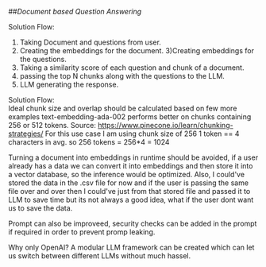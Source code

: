 ##*Document based Question Answering*

Solution Flow:
1) Taking Document and questions from user. 
2) Creating the embeddings for the document. 
3)Creating embeddings for the questions. 
4) Taking a similarity score of each question and chunk of a document. 
5) passing the top N chunks along with the questions to the LLM. 
6) LLM generating the response.


Solution Flow:</br>
Ideal chunk size and overlap should be calculated based on few more examples text-embedding-ada-002 performs better on chunks containing 256 or 512 tokens. Source: https://www.pinecone.io/learn/chunking-strategies/
For this use case I am using chunk size of 256
1 token == 4 characters in avg. so 256 tokens = 256*4 = 1024

Turning a document into embeddings in runtime should be avoided, if a user already has a data we can convert it into embeddings and then store it into a vector database, so the inference would be optimized.
Also, I could've stored the data in the .csv file for now and if the user is passing the same file over and over then I could've just from that stored file and passed it to LLM to save time but its not always a good idea, what if the user dont want us to save the data. 

Prompt can also be improveed, security checks can be added in the prompt if required in order to prevent promp leaking. 

Why only OpenAI? 
A modular LLM framework can be created which can let us switch between different LLMs without much hassel. 